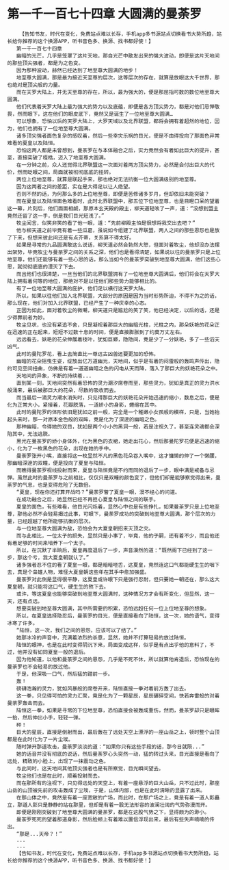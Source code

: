 # 第一千一百七十四章 大圆满的曼荼罗
        【告知书友，时代在变化，免费站点难以长存，手机app多书源站点切换看书大势所趋，站长给你推荐的这个换源APP，听书音色多、换源、找书都好使！】
       第一千一百七十四章
       幽暗的光芒，几乎是笼罩了这片天地，那自光芒中散发出来的强大波动，即便是这片天地间的那些顶尖强者，都是为之色变。
       因为那种波动，赫然已经达到了地至尊大圆满的地步！
       地至尊大圆满，那是最为接近天至尊的层次，这等层次的存在，就算是放眼这大千世界，那也绝对是顶尖般的力量。
       而在天罗大陆上，并无天至尊的存在，所以，最为强大的，便是那屈指可数的数位地至尊大圆满。
       他们代表着天罗大陆上最为强大的势力以及底蕴，即便是各方顶尖势力，都是对他们忌惮敬畏，然而眼下，这在他们的眼皮底下，竟然又是诞生了一位地至尊大圆满…
       可以想象，恐怕以后的天罗大陆上，大罗天域以及北界联盟，都将会拥有着超然的地位，因为，他们也拥有了一位地至尊大圆满。
       诸多顶尖强者面色复杂的感叹着，然后一些幸灾乐祸的目光，便是不由得投向了那面色异常难看的夏皇以及陆恒。
       恐怕这两人都是未曾想到，曼荼罗在与本体融合之后，实力竟然会有着如此巨大的提升，甚至，直接突破了桎梏，迈入了地至尊大圆满。
       在一分钟之前，众人还觉得北界联盟这一次面对着两方顶尖势力，必然是会付出巨大的代价，然而眨眼之间，局面就被彻彻底底的扭转。
       两位上位地至尊，就算是联起手来，那也绝对无法抗衡一位大圆满级别的地至尊。
       因为这两者之间的差距，实在是大得足以让人绝望。
       否则不然的话，为何那么多的上位地至尊，即便是苦修诸多岁月，但却依旧未能突破？
       而在夏皇以及陆恒面色难看时，此时北界联盟中，那五位下位地至尊，也是目瞪口呆的望着这一幕，片刻后，他们面面相觑，那原本玄天殿的殿主，柳天道轻咳了一声，道：“没想到盟主竟然还留了这一手，倒是我们目光短浅了。”
       牧尘闻言，似笑非笑的看了他一眼，道：“先前柳殿主怕是很想将我交出去吧？”
       他与柳天道之前毕竟有着一些瓜葛，虽说如今组建了北界联盟，两人之间的那些恩怨也是放了下来，但想来彼此间还是有点芥蒂，关系算不得太好。
       如果是寻常的九品圆满敢这么说话，柳天道必然会勃然大怒，但面对着牧尘，他却没办法摆出架势，毕竟牧尘与曼荼罗之间的关系之深，他们也是看得清楚，如果说以往的曼荼罗只是上位地至尊，他们还能够有着一些心思的话，那么当如今的曼荼罗突破到地至尊大圆满，他们这些心思，就彻彻底底的湮灭了下去。
       而且他们也很清楚，一旦当他们的北界联盟拥有了一位地至尊大圆满后，他们将会在天罗大陆上拥有着何等的地位，那绝对不是以往他们那些势力能够相比的。
       有了一位地至尊大圆满的庇护，他们足以横行这天罗大陆。
       所以，如果以往他们加入北界联盟，大部分的原因是因为当时形势所迫，不得不为之的话，那么现在，他们对加入北界联盟，已经产生了一种庆幸的心态。
       正因为如此，面对着牧尘的微嘲，柳天道只是尴尬的笑了笑，他已经决定，以后的话，还是少得罪前者为妙。
       牧尘见状，也没有紧追不舍，只是凝视着那巨大的幽暗光柱，光柱之内，那朵妖艳的花朵正在迅速的正在起来，短短不过数十息的时间，便是直接膨胀到了约莫万丈左右。
       远远看去，妖艳的花朵伸展着枝叶，犹如巨蟒，隐隐间，竟是少了一分妖艳，多了一些滔天凶气。
       此时的曼陀罗花，看上去简直比一尊远古凶兽还要更加的恐怖。
       幽暗的花朵摇曳生姿，绽放出亿万道幽光，天地间，似乎是有着的闷雷般的轰鸣声传出，隐约可见空间扭曲，仿佛是有着一道道幽暗之色的闪电从天而降，落入了那巨大的妖艳花朵之中。
       天地间的异象，不断的持续着...
       直到某一刻，天地间突然有着恐怖的灵力潮汐席卷而至，那些灵力，犹如是真正的灵力洪水般涌来，最后被那巨大的花朵，尽数的吸收而去。
       而当最后一滴灵力潮水消失时，只见得那巨大的妖艳花朵开始迅速的缩小，数息之后，便是化为正常大小，紧接着，花瓣脱落，一道娇小的身影，蜷缩在其中。
       此时的曼陀罗的体形依旧是犹如之前一般，完全是一个稚嫩小女孩般的模样，只是，当她抬起头来时，那一对原本金色般的双眸，竟是化为了深邃的幽暗之色。
       那种幽暗，令得她的双目，犹如是两个小小的黑洞一般，若是注视久了，甚至连灵魂都会深陷其中，无法逃脱。
       黑光在曼荼罗的娇小身体外，化为黑色的衣裙，她走出花心，然后那曼陀罗花便是迅速的缩小，化为了一枚黑色的花朵，出现在她的手中。
       曼荼罗张开小嘴，直接将这一枚显然不凡的黑色花朵吞入嘴中，这才慵懒的伸了一个懒腰，那幽暗深邃的双瞳，便是投向了夏皇与陆恒。
       而瞧得曼荼罗视线投射而来，夏皇与陆恒竟是不约而同的退后了一步，眼中满是戒备与忌惮。虽然此时的曼荼罗与之前相比，仅仅只是双瞳的颜色变了，但他们却是能够察觉得出来，曼荼罗的气息，也是变得危险了无数倍。
       “夏皇，现在你还打算开战吗？”曼荼罗瞥了夏皇一眼，漫不经心的问道。
       在成功融合之后，她显然已经不再担心夏皇与陆恒之间的联手。
       夏皇的面色，有些难看，他目光闪烁着，显然心中也是有些挣扎，如果曼荼罗只是上位地至尊，那他必然不会轻易揭过此事，可眼下，曼荼罗成功的突破到地至尊大圆满，那个层次的力量，已经超越了他所能够抗衡的层次。
       与一位地至尊大圆满为敌，恐怕会为大夏皇朝招来灭顶之灾。
       而与此相比，一位太子的损失，显然只是小事了，毕竟，他的子嗣，还有着不少，而且他还有着足够的时间来培养下一个太子。
       所以，在沉默了半晌后，夏皇再度退后了一步，声音漠然的道：“既然阁下已经到了这一步，那这个亏，我大夏皇朝就认了。”
       诸多强者忍不住的看了夏皇一眼，都是暗暗咂舌，这夏皇，竟然连这口气都能硬生生的咽下去，真是个枭雄人物，难怪大夏皇朝这些年在其手中愈加强盛。
       曼荼罗对此倒是显得很平静，这夏皇或许眼下只是强行忍耐，但只要她一朝还在，那么这大夏皇朝，就只能将这口气，硬生生的熬下去。
       或许，等这夏皇也能够突破到地至尊大圆满时，这种情况方才会有所变化，但显然，这一天，还有点远。
       想要突破到地至尊大圆满，其中所需要的积累，恐怕远超任何一位上位地至尊的想象。
       所以，在夏皇选择隐忍后，曼荼罗的目光，便是直接看向了陆恒，这一次，她的语气，变得冰寒了许多。
       “陆恒，这一次，我们之间的恩怨，应该可以了结了。”
       她那冰冷的声音中，充满着浓烈的杀意，显然，她并不打算轻易的放过陆恒。
       陆恒的眼神，也是在此时变得阴沉下来，局面变成这样，似乎是有点出乎他的意料了，不过，他并没有如同夏皇一般的退后。
       因为他知道，以他和曼荼罗之间的恩怨，几乎是不死不休，所以就算他肯退后，恐怕现在的曼荼罗也不会轻易的放过他。
       于是，他深吸一口气，然后猛的踏前一步。
       轰！
       磅礴浩瀚的灵力，犹如风暴般的席卷开来，陆恒直接一拳对着前方轰了出去。
       这一拳，只见得可怕的灵力汇聚，竟是化为了一颗星辰，星辰碾碎空间，快若奔雷般的对着曼荼罗轰击而去。
       陆恒这一拳，如果是寻常的下位地至尊，恐怕直接会被轰成重伤，然而，曼荼罗却只是眼眸一抬，然后伸出小手，轻轻一弹。
       砰！
       巨大的星辰，直接是倒射而出，最后轰在了远处天空上漂浮的一座山岳之上，顿时整个山顶都是在此时化为了一片尘埃。
       随时弹开那道攻击，曼荼罗淡淡的道：“如果你只有这些手段的话，那今日就陨...”
       她的话音并没有彻底的说话，然后曼荼罗心头突然一动，猛的转过头来，目光直接是看向了远处，精致的小脸上，出现了一抹震动之色。
       与此同时，这天地间其他顶尖强者也是有所察觉，目光瞬间望去。
       牧尘他们也是在此时，顺着投射而去。
       而在那所有的注视下，只见得远处的天空上，有着一座悬浮的巨大山岳，只不过此时，那座山岳的山顶被先前的攻击轰成了尘埃，于是，山体内部，也是在此时清晰的显露了出来。
       在那山体之中，竟然是有着一座宽敞的广场，而此时，在那广场之上，竟是有着一道人影矗立，那道人影只是静静的站在那里，但却是有着一股无法形容的波澜壮阔的气势弥漫而开。
       即便是刚刚突破到了地至尊大圆满的曼荼罗，都是在这股气势之下，显得颇为的渺小。
       曼荼罗死死的望着那道身影，然后脸颊上有着难以置信浮现出来，最后有些失声喃喃的传出。
       “那是...天帝？！”
       ...
       ...
       【告知书友，时代在变化，免费站点难以长存，手机app多书源站点切换看书大势所趋，站长给你推荐的这个换源APP，听书音色多、换源、找书都好使！】